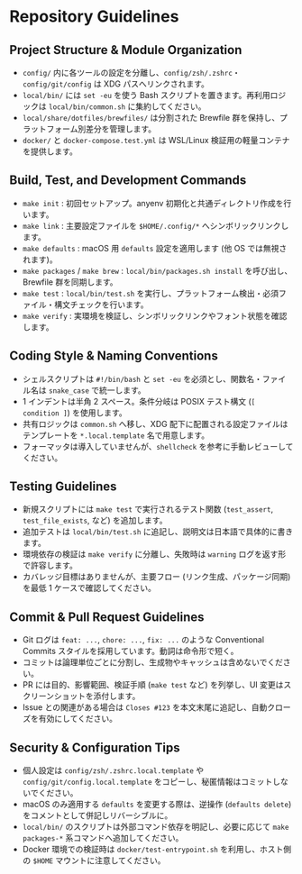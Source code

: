 <!-- where: repository root; what: contributor guide; why: align contributions on shared workflows -->
# Repository Guidelines

## Project Structure & Module Organization
- `config/` 内に各ツールの設定を分離し、`config/zsh/.zshrc`・`config/git/config` は XDG パスへリンクされます。
- `local/bin/` には `set -eu` を使う Bash スクリプトを置きます。再利用ロジックは `local/bin/common.sh` に集約してください。
- `local/share/dotfiles/brewfiles/` は分割された Brewfile 群を保持し、プラットフォーム別差分を管理します。
- `docker/` と `docker-compose.test.yml` は WSL/Linux 検証用の軽量コンテナを提供します。

## Build, Test, and Development Commands
- `make init` : 初回セットアップ。anyenv 初期化と共通ディレクトリ作成を行います。
- `make link` : 主要設定ファイルを `$HOME/.config/*` へシンボリックリンクします。
- `make defaults` : macOS 用 `defaults` 設定を適用します (他 OS では無視されます)。
- `make packages` / `make brew` : `local/bin/packages.sh install` を呼び出し、Brewfile 群を同期します。
- `make test` : `local/bin/test.sh` を実行し、プラットフォーム検出・必須ファイル・構文チェックを行います。
- `make verify` : 実環境を検証し、シンボリックリンクやフォント状態を確認します。

## Coding Style & Naming Conventions
- シェルスクリプトは `#!/bin/bash` と `set -eu` を必須とし、関数名・ファイル名は `snake_case` で統一します。
- 1 インデントは半角 2 スペース。条件分岐は POSIX テスト構文 (`[ condition ]`) を使用します。
- 共有ロジックは `common.sh` へ移し、XDG 配下に配置される設定ファイルはテンプレートを `*.local.template` 名で用意します。
- フォーマッタは導入していませんが、`shellcheck` を参考に手動レビューしてください。

## Testing Guidelines
- 新規スクリプトには `make test` で実行されるテスト関数 (`test_assert`, `test_file_exists`, など) を追加します。
- 追加テストは `local/bin/test.sh` に追記し、説明文は日本語で具体的に書きます。
- 環境依存の検証は `make verify` に分離し、失敗時は `warning` ログを返す形で許容します。
- カバレッジ目標はありませんが、主要フロー (リンク生成、パッケージ同期) を最低 1 ケースで確認してください。

## Commit & Pull Request Guidelines
- Git ログは `feat: ...`, `chore: ...`, `fix: ...` のような Conventional Commits スタイルを採用しています。動詞は命令形で短く。
- コミットは論理単位ごとに分割し、生成物やキャッシュは含めないでください。
- PR には目的、影響範囲、検証手順 (`make test` など) を列挙し、UI 変更はスクリーンショットを添付します。
- Issue との関連がある場合は `Closes #123` を本文末尾に追記し、自動クローズを有効にしてください。

## Security & Configuration Tips
- 個人設定は `config/zsh/.zshrc.local.template` や `config/git/config.local.template` をコピーし、秘匿情報はコミットしないでください。
- macOS のみ適用する `defaults` を変更する際は、逆操作 (`defaults delete`) をコメントとして併記しリバーシブルに。
- `local/bin/` のスクリプトは外部コマンド依存を明記し、必要に応じて `make packages-*` 系コマンドへ追加してください。
- Docker 環境での検証時は `docker/test-entrypoint.sh` を利用し、ホスト側の `$HOME` マウントに注意してください。
